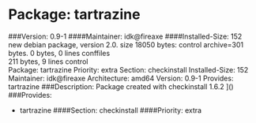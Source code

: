 Package: tartrazine 
============= 

###Version: 0.9-1
####Maintainer: idk@fireaxe
####Installed-Size: 152
new debian package, version 2.0.
size 18050 bytes: control archive=301 bytes.
0 bytes,     0 lines      conffiles            
211 bytes,     9 lines      control              
Package: tartrazine
Priority: extra
Section: checkinstall
Installed-Size: 152
Maintainer: idk@fireaxe
Architecture: amd64
Version: 0.9-1
Provides: tartrazine
###Description:
 Package created with checkinstall 1.6.2
]()
###Provides:
  * tartrazine
####Section: checkinstall
####Priority: extra
